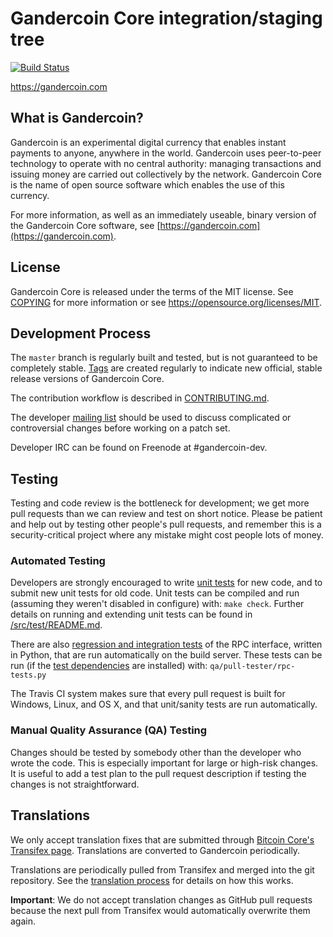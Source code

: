 # Gandercoin Core integration/staging tree

[![Build Status](https://travis-ci.org/gandercoin-project/gandercoin.svg?branch=master)](https://travis-ci.org/gandercoin-project/gandercoin)

https://gandercoin.com

## What is Gandercoin?

Gandercoin is an experimental digital currency that enables instant payments to
anyone, anywhere in the world. Gandercoin uses peer-to-peer technology to operate
with no central authority: managing transactions and issuing money are carried
out collectively by the network. Gandercoin Core is the name of open source
software which enables the use of this currency.

For more information, as well as an immediately useable, binary version of
the Gandercoin Core software, see [https://gandercoin.com](https://gandercoin.com).

## License

Gandercoin Core is released under the terms of the MIT license. See [COPYING](COPYING) for more
information or see https://opensource.org/licenses/MIT.

## Development Process

The `master` branch is regularly built and tested, but is not guaranteed to be
completely stable. [Tags](https://github.com/gandercoin-project/gandercoin/tags) are created
regularly to indicate new official, stable release versions of Gandercoin Core.

The contribution workflow is described in [CONTRIBUTING.md](CONTRIBUTING.md).

The developer [mailing list](https://groups.google.com/forum/#!forum/gandercoin-dev)
should be used to discuss complicated or controversial changes before working
on a patch set.

Developer IRC can be found on Freenode at #gandercoin-dev.

## Testing

Testing and code review is the bottleneck for development; we get more pull
requests than we can review and test on short notice. Please be patient and help out by testing
other people's pull requests, and remember this is a security-critical project where any mistake might cost people
lots of money.

### Automated Testing

Developers are strongly encouraged to write [unit tests](src/test/README.md) for new code, and to
submit new unit tests for old code. Unit tests can be compiled and run
(assuming they weren't disabled in configure) with: `make check`. Further details on running
and extending unit tests can be found in [/src/test/README.md](/src/test/README.md).

There are also [regression and integration tests](/qa) of the RPC interface, written
in Python, that are run automatically on the build server.
These tests can be run (if the [test dependencies](/qa) are installed) with: `qa/pull-tester/rpc-tests.py`

The Travis CI system makes sure that every pull request is built for Windows, Linux, and OS X, and that unit/sanity tests are run automatically.

### Manual Quality Assurance (QA) Testing

Changes should be tested by somebody other than the developer who wrote the
code. This is especially important for large or high-risk changes. It is useful
to add a test plan to the pull request description if testing the changes is
not straightforward.

## Translations

We only accept translation fixes that are submitted through [Bitcoin Core's Transifex page](https://www.transifex.com/projects/p/bitcoin/).
Translations are converted to Gandercoin periodically.

Translations are periodically pulled from Transifex and merged into the git repository. See the
[translation process](doc/translation_process.md) for details on how this works.

**Important**: We do not accept translation changes as GitHub pull requests because the next
pull from Transifex would automatically overwrite them again.
